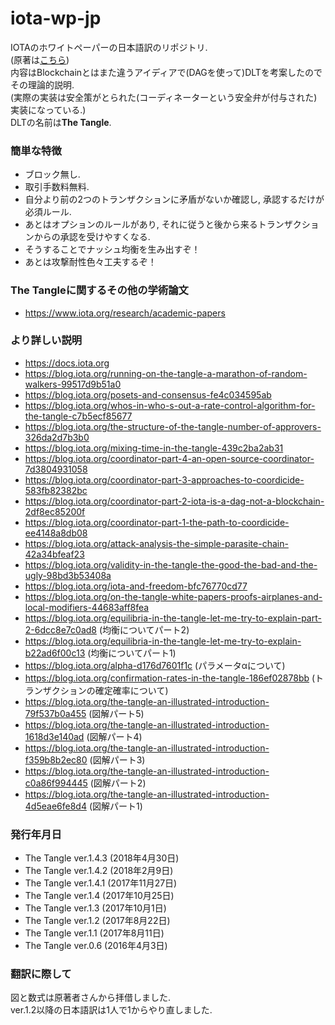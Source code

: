 # iota-wp-jp
IOTAのホワイトペーパーの日本語訳のリポジトリ.  
(原著は[こちら](https://assets.ctfassets.net/r1dr6vzfxhev/2t4uxvsIqk0EUau6g2sw0g/45eae33637ca92f85dd9f4a3a218e1ec/iota1_4_3.pdf))  
内容はBlockchainとはまた違うアイディアで(DAGを使って)DLTを考案したのでその理論的説明.  
(実際の実装は安全策がとられた(コーディネーターという安全弁が付与された)実装になっている.)  
DLTの名前は**The Tangle**.  

### 簡単な特徴
- ブロック無し.
- 取引手数料無料.
- 自分より前の2つのトランザクションに矛盾がないか確認し, 承認するだけが必須ルール.
- あとはオプションのルールがあり, それに従うと後から来るトランザクションからの承認を受けやすくなる.
- そうすることでナッシュ均衡を生み出すぞ！
- あとは攻撃耐性色々工夫するぞ！

### The Tangleに関するその他の学術論文
- https://www.iota.org/research/academic-papers

###  より詳しい説明
- https://docs.iota.org
- https://blog.iota.org/running-on-the-tangle-a-marathon-of-random-walkers-99517d9b51a0
- https://blog.iota.org/posets-and-consensus-fe4c034595ab
- https://blog.iota.org/whos-in-who-s-out-a-rate-control-algorithm-for-the-tangle-c7b5ecf85677
- https://blog.iota.org/the-structure-of-the-tangle-number-of-approvers-326da2d7b3b0
- https://blog.iota.org/mixing-time-in-the-tangle-439c2ba2ab31
- https://blog.iota.org/coordinator-part-4-an-open-source-coordinator-7d3804931058
- https://blog.iota.org/coordinator-part-3-approaches-to-coordicide-583fb82382bc
- https://blog.iota.org/coordinator-part-2-iota-is-a-dag-not-a-blockchain-2df8ec85200f
- https://blog.iota.org/coordinator-part-1-the-path-to-coordicide-ee4148a8db08
- https://blog.iota.org/attack-analysis-the-simple-parasite-chain-42a34bfeaf23
- https://blog.iota.org/validity-in-the-tangle-the-good-the-bad-and-the-ugly-98bd3b53408a
- https://blog.iota.org/iota-and-freedom-bfc76770cd77
- https://blog.iota.org/on-the-tangle-white-papers-proofs-airplanes-and-local-modifiers-44683aff8fea
- https://blog.iota.org/equilibria-in-the-tangle-let-me-try-to-explain-part-2-6dcc8e7c0ad8 (均衡についてパート2)
- https://blog.iota.org/equilibria-in-the-tangle-let-me-try-to-explain-b22ad6f00c13 (均衡についてパート1)
- https://blog.iota.org/alpha-d176d7601f1c (パラメータαについて)
- https://blog.iota.org/confirmation-rates-in-the-tangle-186ef02878bb (トランザクションの確定確率について)
- https://blog.iota.org/the-tangle-an-illustrated-introduction-79f537b0a455 (図解パート5)
- https://blog.iota.org/the-tangle-an-illustrated-introduction-1618d3e140ad (図解パート4)
- https://blog.iota.org/the-tangle-an-illustrated-introduction-f359b8b2ec80 (図解パート3)
- https://blog.iota.org/the-tangle-an-illustrated-introduction-c0a86f994445 (図解パート2)
- https://blog.iota.org/the-tangle-an-illustrated-introduction-4d5eae6fe8d4 (図解パート1)

### 発行年月日
- The Tangle ver.1.4.3 (2018年4月30日)
- The Tangle ver.1.4.2 (2018年2月9日)
- The Tangle ver.1.4.1 (2017年11月27日)
- The Tangle ver.1.4 (2017年10月25日)
- The Tangle ver.1.3 (2017年10月1日)
- The Tangle ver.1.2 (2017年8月22日)
- The Tangle ver.1.1 (2017年8月11日)
- The Tangle ver.0.6 (2016年4月3日)

### 翻訳に際して
図と数式は原著者さんから拝借しました.  
ver.1.2以降の日本語訳は1人で1からやり直しました.
